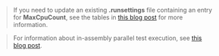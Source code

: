 > If you need to update an existing **.runsettings** file containing an entry for **MaxCpuCount**, see the tables in
[this blog post](https://blogs.msdn.microsoft.com/devops/2016/10/10/parallel-test-execution/) for more information.

> For information about in-assembly parallel test execution, see [this blog post](https://blogs.msdn.microsoft.com/devops/2018/01/30/mstest-v2-in-assembly-parallel-test-execution/).
